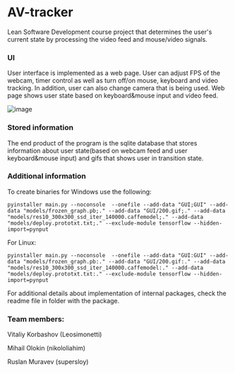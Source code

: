 # AV-tracker
Lean Software Development course project that determines the user's current state by processing the video feed and mouse/video signals. 

### UI

User interface is implemented as a web page. User can adjust FPS of the webcam, timer control as well as turn off/on mouse, keyboard and video tracking. In addition, user can also change camera that is being used. Web page shows user state based on keyboard&mouse input and video feed.


![image](https://user-images.githubusercontent.com/42554566/110465077-8c62bc80-8106-11eb-92e0-589bd880b7a0.png)

### Stored information

The end product of the program is the sqlite database that stores information about user state(based on webcam feed and user keyboard&mouse input) and gifs that shows user in transition state.

### Additional information

To create binaries for Windows use the following:
```
pyinstaller main.py --noconsole  --onefile --add-data "GUI;GUI" --add-data "models/frozen_graph.pb;." --add-data "GUI/200.gif;." --add-data "models/res10_300x300_ssd_iter_140000.caffemodel;." --add-data "models/deploy.prototxt.txt;." --exclude-module tensorflow --hidden-import=pynput
```
For Linux:
```
pyinstaller main.py --noconsole  --onefile --add-data "GUI:GUI" --add-data "models/frozen_graph.pb:." --add-data "GUI/200.gif:." --add-data "models/res10_300x300_ssd_iter_140000.caffemodel:." --add-data "models/deploy.prototxt.txt:." --exclude-module tensorflow --hidden-import=pynput
```

For additional details about implementation of internal packages, check the readme file in folder with the package.

### Team members:

Vitaliy Korbashov (Leosimonetti)

Mihail Olokin (nikololiahim)

Ruslan Muravev (supersloy)











